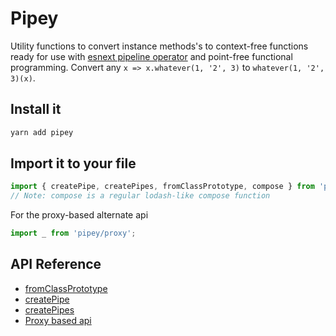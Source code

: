 # Pipey

Utility functions to convert instance methods's to context-free functions ready for use with [esnext pipeline operator](https://github.com/tc39/proposal-pipeline-operator) and point-free functional programming. Convert any `x => x.whatever(1, '2', 3)` to `whatever(1, '2', 3)(x)`.


## Install it
```bash
yarn add pipey
```

## Import it to your file

```js
import { createPipe, createPipes, fromClassPrototype, compose } from 'pipey';
// Note: compose is a regular lodash-like compose function
```

For the proxy-based alternate api
```js
import _ from 'pipey/proxy';
```

## API Reference

* [fromClassPrototype](./docs/fromClassPrototype.md)
* [createPipe](./docs/createPipe.md)
* [createPipes](./docs/createPipes.md)
* [Proxy based api](./docs/proxy.md)
